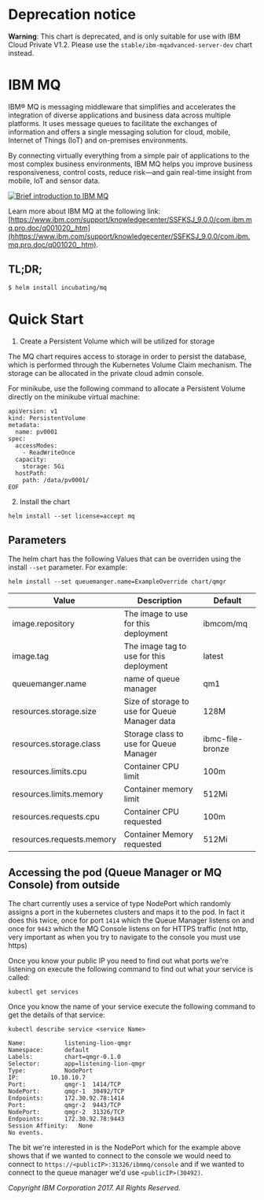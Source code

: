 # Deprecation notice

**Warning**: This chart is deprecated, and is only suitable for use with IBM Cloud Private V1.2.  Please use the `stable/ibm-mqadvanced-server-dev` chart instead. 

# IBM MQ

IBM® MQ is messaging middleware that simplifies and accelerates the integration of diverse applications and business data across multiple platforms. It uses message queues to facilitate the exchanges of information and offers a single messaging solution for cloud, mobile, Internet of Things (IoT) and on-premises environments.

By connecting virtually everything from a simple pair of applications to the most complex business environments, IBM MQ helps you improve business responsiveness, control costs, reduce risk—and gain real-time insight from mobile, IoT and sensor data.

[![Brief introduction to IBM MQ](https://img.youtube.com/vi/iHktrluYeA4/0.jpg)](https://www.youtube.com/watch?v=iHktrluYeA4)

Learn more about IBM MQ at the following link: [https://www.ibm.com/support/knowledgecenter/SSFKSJ_9.0.0/com.ibm.mq.pro.doc/q001020_.htm](hhttps://www.ibm.com/support/knowledgecenter/SSFKSJ_9.0.0/com.ibm.mq.pro.doc/q001020_.htm).

## TL;DR;

```bash
$ helm install incubating/mq
```

# Quick Start

1. Create a Persistent Volume which will be utilized for storage

The MQ chart requires access to storage in order to persist the database, which is performed through the Kubernetes Volume Claim mechanism. The storage can be allocated in the private cloud admin console.

For minikube, use the following command to allocate a Persistent Volume directly on the minikube virtual machine:

```cat <<EOF | kubectl create -f -
apiVersion: v1
kind: PersistentVolume
metadata:
  name: pv0001
spec:
  accessModes:
    - ReadWriteOnce
  capacity:
    storage: 5Gi
  hostPath:
    path: /data/pv0001/
EOF
```

2. Install the chart

```helm install --set license=accept mq```

Parameters
------------
The helm chart has the following Values that can be overriden using the install `--set` parameter. For example:

`helm install --set queuemanger.name=ExampleOverride chart/qmgr`

| Value                     | Description                                   | Default          |
|---------------------------|-----------------------------------------------|------------------|
| image.repository          | The image to use for this deployment          | ibmcom/mq        |
| image.tag                 | The image tag to use for this deployment      | latest           |
| queuemanger.name          | name of queue manager                         | qm1              |
| resources.storage.size    | Size of storage to use for Queue Manager data | 128M             |
| resources.storage.class   | Storage class to use for Queue Manager        | ibmc-file-bronze |
| resources.limits.cpu      | Container CPU limit                           | 100m             |
| resources.limits.memory   | Container memory limit                        | 512Mi            |
| resources.requests.cpu    | Container CPU requested                       | 100m             |
| resources.requests.memory | Container Memory requested                    | 512Mi            |

Accessing the pod (Queue Manager or MQ Console) from outside
-----------------------
The chart currently uses a service of type NodePort which randomly assigns a port in the kubernetes clusters and maps it to the pod. In fact it does this twice, once for port `1414` which the Queue Manager listens on and once for `9443` which the MQ Console listens on for HTTPS traffic (not http, very important as when you try to navigate to the console you must use https)

Once you know your public IP you need to find out what ports we're listening on execute the following command to find out what your service is called:

`kubectl get services`

Once you know the name of your service execute the following command to get the details of that service:

`kubectl describe service <service Name>`

```
Name:			listening-lion-qmgr
Namespace:		default
Labels:			chart=qmgr-0.1.0
Selector:		app=listening-lion-qmgr
Type:			NodePort
IP:			10.10.10.7
Port:			qmgr-1	1414/TCP
NodePort:		qmgr-1	30492/TCP
Endpoints:		172.30.92.78:1414
Port:			qmgr-2	9443/TCP
NodePort:		qmgr-2	31326/TCP
Endpoints:		172.30.92.78:9443
Session Affinity:	None
No events.
```

The bit we're interested in is the NodePort which for the example above shows that if we wanted to connect to the console we would need to connect to `https://<publicIP>:31326/ibmmq/console` and if we wanted to connect to the queue manager we'd use `<publicIP>(30492)`.

_Copyright IBM Corporation 2017. All Rights Reserved._
